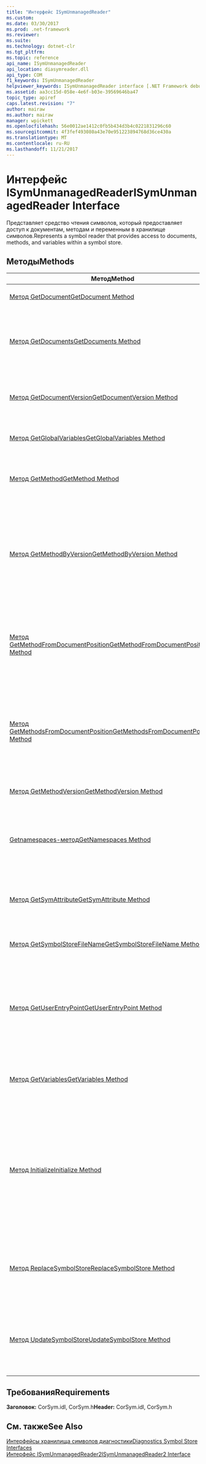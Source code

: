 ```yaml
---
title: "Интерфейс ISymUnmanagedReader"
ms.custom: 
ms.date: 03/30/2017
ms.prod: .net-framework
ms.reviewer: 
ms.suite: 
ms.technology: dotnet-clr
ms.tgt_pltfrm: 
ms.topic: reference
api_name: ISymUnmanagedReader
api_location: diasymreader.dll
api_type: COM
f1_keywords: ISymUnmanagedReader
helpviewer_keywords: ISymUnmanagedReader interface [.NET Framework debugging]
ms.assetid: aa3cc15d-058e-4e6f-b03e-39569646ba47
topic_type: apiref
caps.latest.revision: "7"
author: mairaw
ms.author: mairaw
manager: wpickett
ms.openlocfilehash: 56e0012ae1412c0fb5b434d3b4c0221831296c60
ms.sourcegitcommit: 4f3fef493080a43e70e951223894768d36ce430a
ms.translationtype: MT
ms.contentlocale: ru-RU
ms.lasthandoff: 11/21/2017
---
```

# <a name="isymunmanagedreader-interface"></a><span data-ttu-id="8cff5-102">Интерфейс ISymUnmanagedReader</span><span class="sxs-lookup"><span data-stu-id="8cff5-102">ISymUnmanagedReader Interface</span></span>
<span data-ttu-id="8cff5-103">Представляет средство чтения символов, который предоставляет доступ к документам, методам и переменным в хранилище символов.</span><span class="sxs-lookup"><span data-stu-id="8cff5-103">Represents a symbol reader that provides access to documents, methods, and variables within a symbol store.</span></span>  
  
## <a name="methods"></a><span data-ttu-id="8cff5-104">Методы</span><span class="sxs-lookup"><span data-stu-id="8cff5-104">Methods</span></span>  
  
|<span data-ttu-id="8cff5-105">Метод</span><span class="sxs-lookup"><span data-stu-id="8cff5-105">Method</span></span>|<span data-ttu-id="8cff5-106">Описание</span><span class="sxs-lookup"><span data-stu-id="8cff5-106">Description</span></span>|  
|------------|-----------------|  
|[<span data-ttu-id="8cff5-107">Метод GetDocument</span><span class="sxs-lookup"><span data-stu-id="8cff5-107">GetDocument Method</span></span>](../../../../docs/framework/unmanaged-api/diagnostics/isymunmanagedreader-getdocument-method.md)|<span data-ttu-id="8cff5-108">Обнаружен документ.</span><span class="sxs-lookup"><span data-stu-id="8cff5-108">Finds a document.</span></span>|  
|[<span data-ttu-id="8cff5-109">Метод GetDocuments</span><span class="sxs-lookup"><span data-stu-id="8cff5-109">GetDocuments Method</span></span>](../../../../docs/framework/unmanaged-api/diagnostics/isymunmanagedreader-getdocuments-method.md)|<span data-ttu-id="8cff5-110">Возвращает массив всех документов, определенных в хранилище символов.</span><span class="sxs-lookup"><span data-stu-id="8cff5-110">Returns an array of all the documents defined in the symbol store.</span></span>|  
|[<span data-ttu-id="8cff5-111">Метод GetDocumentVersion</span><span class="sxs-lookup"><span data-stu-id="8cff5-111">GetDocumentVersion Method</span></span>](../../../../docs/framework/unmanaged-api/diagnostics/isymunmanagedreader-getdocumentversion-method.md)|<span data-ttu-id="8cff5-112">Получает указанную версию указанного документа.</span><span class="sxs-lookup"><span data-stu-id="8cff5-112">Gets the specified version of the specified document.</span></span>|  
|[<span data-ttu-id="8cff5-113">Метод GetGlobalVariables</span><span class="sxs-lookup"><span data-stu-id="8cff5-113">GetGlobalVariables Method</span></span>](../../../../docs/framework/unmanaged-api/diagnostics/isymunmanagedreader-getglobalvariables-method.md)|<span data-ttu-id="8cff5-114">Возвращает все глобальные переменные.</span><span class="sxs-lookup"><span data-stu-id="8cff5-114">Returns all global variables.</span></span>|  
|[<span data-ttu-id="8cff5-115">Метод GetMethod</span><span class="sxs-lookup"><span data-stu-id="8cff5-115">GetMethod Method</span></span>](../../../../docs/framework/unmanaged-api/diagnostics/isymunmanagedreader-getmethod-method.md)|<span data-ttu-id="8cff5-116">Возвращает метод средства чтения символов, маркер метода.</span><span class="sxs-lookup"><span data-stu-id="8cff5-116">Gets a symbol reader method, given a method token.</span></span>|  
|[<span data-ttu-id="8cff5-117">Метод GetMethodByVersion</span><span class="sxs-lookup"><span data-stu-id="8cff5-117">GetMethodByVersion Method</span></span>](../../../../docs/framework/unmanaged-api/diagnostics/isymunmanagedreader-getmethodbyversion-method.md)|<span data-ttu-id="8cff5-118">Получает метод средства чтения символов, заданному маркеру метода и номеру версии редактирования и копирования.</span><span class="sxs-lookup"><span data-stu-id="8cff5-118">Gets a symbol reader method, given a method token and an edit-and-copy version number.</span></span>|  
|[<span data-ttu-id="8cff5-119">Метод GetMethodFromDocumentPosition</span><span class="sxs-lookup"><span data-stu-id="8cff5-119">GetMethodFromDocumentPosition Method</span></span>](../../../../docs/framework/unmanaged-api/diagnostics/isymunmanagedreader-getmethodfromdocumentposition-method.md)|<span data-ttu-id="8cff5-120">Возвращает метод, который содержит точку останова в заданной позиции в документе.</span><span class="sxs-lookup"><span data-stu-id="8cff5-120">Returns the method that contains the breakpoint at the given position in a document.</span></span>|  
|[<span data-ttu-id="8cff5-121">Метод GetMethodsFromDocumentPosition</span><span class="sxs-lookup"><span data-stu-id="8cff5-121">GetMethodsFromDocumentPosition Method</span></span>](../../../../docs/framework/unmanaged-api/diagnostics/isymunmanagedreader-getmethodsfromdocumentposition-method.md)|<span data-ttu-id="8cff5-122">Возвращает массив методов, каждый из которых содержит точку останова в заданной позиции в документе.</span><span class="sxs-lookup"><span data-stu-id="8cff5-122">Returns an array of methods, each of which contains the breakpoint at the given position in a document.</span></span>|  
|[<span data-ttu-id="8cff5-123">Метод GetMethodVersion</span><span class="sxs-lookup"><span data-stu-id="8cff5-123">GetMethodVersion Method</span></span>](../../../../docs/framework/unmanaged-api/diagnostics/isymunmanagedreader-getmethodversion-method.md)|<span data-ttu-id="8cff5-124">Получает версию метода.</span><span class="sxs-lookup"><span data-stu-id="8cff5-124">Gets the method version.</span></span>|  
|[<span data-ttu-id="8cff5-125">Getnamespaces-метод</span><span class="sxs-lookup"><span data-stu-id="8cff5-125">GetNamespaces Method</span></span>](../../../../docs/framework/unmanaged-api/diagnostics/isymunmanagedreader-getnamespaces-method.md)|<span data-ttu-id="8cff5-126">Возвращает пространства имен, определенные в глобальной области в данном хранилище символов.</span><span class="sxs-lookup"><span data-stu-id="8cff5-126">Gets the namespaces defined at global scope within this symbol store.</span></span>|  
|[<span data-ttu-id="8cff5-127">Метод GetSymAttribute</span><span class="sxs-lookup"><span data-stu-id="8cff5-127">GetSymAttribute Method</span></span>](../../../../docs/framework/unmanaged-api/diagnostics/isymunmanagedreader-getsymattribute-method.md)|<span data-ttu-id="8cff5-128">Получает пользовательский атрибут на основе его имени.</span><span class="sxs-lookup"><span data-stu-id="8cff5-128">Gets a custom attribute based upon its name.</span></span>|  
|[<span data-ttu-id="8cff5-129">Метод GetSymbolStoreFileName</span><span class="sxs-lookup"><span data-stu-id="8cff5-129">GetSymbolStoreFileName Method</span></span>](../../../../docs/framework/unmanaged-api/diagnostics/isymunmanagedreader-getsymbolstorefilename-method.md)|<span data-ttu-id="8cff5-130">Задает имя файла на диске в хранилище символов.</span><span class="sxs-lookup"><span data-stu-id="8cff5-130">Provides the on-disk file name of the symbol store.</span></span>|  
|[<span data-ttu-id="8cff5-131">Метод GetUserEntryPoint</span><span class="sxs-lookup"><span data-stu-id="8cff5-131">GetUserEntryPoint Method</span></span>](../../../../docs/framework/unmanaged-api/diagnostics/isymunmanagedreader-getuserentrypoint-method.md)|<span data-ttu-id="8cff5-132">Возвращает метод, заданный в качестве точки входа пользователя для модуля, если таковые имеются.</span><span class="sxs-lookup"><span data-stu-id="8cff5-132">Returns the method that was specified as the user entry point for the module, if any.</span></span>|  
|[<span data-ttu-id="8cff5-133">Метод GetVariables</span><span class="sxs-lookup"><span data-stu-id="8cff5-133">GetVariables Method</span></span>](../../../../docs/framework/unmanaged-api/diagnostics/isymunmanagedreader-getvariables-method.md)|<span data-ttu-id="8cff5-134">Возвращать внешней переменной, ее родительскому объекту и имя.</span><span class="sxs-lookup"><span data-stu-id="8cff5-134">Return a non-local variable, given its parent and name.</span></span>|  
|[<span data-ttu-id="8cff5-135">Метод Initialize</span><span class="sxs-lookup"><span data-stu-id="8cff5-135">Initialize Method</span></span>](../../../../docs/framework/unmanaged-api/diagnostics/isymunmanagedreader-initialize-method.md)|<span data-ttu-id="8cff5-136">Инициализирует средства чтения символов, при этом интерфейс импорта метаданных, данное средство чтения связанного с, а также имя файла модуля.</span><span class="sxs-lookup"><span data-stu-id="8cff5-136">Initializes the symbol reader with the metadata importer interface that this reader will be associated with, along with the file name of the module.</span></span>|  
|[<span data-ttu-id="8cff5-137">Метод ReplaceSymbolStore</span><span class="sxs-lookup"><span data-stu-id="8cff5-137">ReplaceSymbolStore Method</span></span>](../../../../docs/framework/unmanaged-api/diagnostics/isymunmanagedreader-replacesymbolstore-method.md)|<span data-ttu-id="8cff5-138">Заменяет имеющееся хранилище символов разностным хранилищем символов.</span><span class="sxs-lookup"><span data-stu-id="8cff5-138">Replaces the existing symbol store with a delta symbol store.</span></span>|  
|[<span data-ttu-id="8cff5-139">Метод UpdateSymbolStore</span><span class="sxs-lookup"><span data-stu-id="8cff5-139">UpdateSymbolStore Method</span></span>](../../../../docs/framework/unmanaged-api/diagnostics/isymunmanagedreader-updatesymbolstore-method.md)|<span data-ttu-id="8cff5-140">Обновляет существующее хранилище символов разностным хранилищем символов.</span><span class="sxs-lookup"><span data-stu-id="8cff5-140">Updates the existing symbol store with a delta symbol store.</span></span>|  
  
## <a name="requirements"></a><span data-ttu-id="8cff5-141">Требования</span><span class="sxs-lookup"><span data-stu-id="8cff5-141">Requirements</span></span>  
 <span data-ttu-id="8cff5-142">**Заголовок:** CorSym.idl, CorSym.h</span><span class="sxs-lookup"><span data-stu-id="8cff5-142">**Header:** CorSym.idl, CorSym.h</span></span>  
  
## <a name="see-also"></a><span data-ttu-id="8cff5-143">См. также</span><span class="sxs-lookup"><span data-stu-id="8cff5-143">See Also</span></span>  
 [<span data-ttu-id="8cff5-144">Интерфейсы хранилища символов диагностики</span><span class="sxs-lookup"><span data-stu-id="8cff5-144">Diagnostics Symbol Store Interfaces</span></span>](../../../../docs/framework/unmanaged-api/diagnostics/diagnostics-symbol-store-interfaces.md)  
 [<span data-ttu-id="8cff5-145">Интерфейс ISymUnmanagedReader2</span><span class="sxs-lookup"><span data-stu-id="8cff5-145">ISymUnmanagedReader2 Interface</span></span>](../../../../docs/framework/unmanaged-api/diagnostics/isymunmanagedreader2-interface.md)
